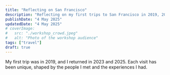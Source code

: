 ```yaml
---
title: "Reflecting on San Francisco"
description: "Reflecting on my first trips to San Francisco in 2019, 2023, and 2025."
publishDate: "4 May 2025"
updatedDate: "4 May 2025"
# coverImage:
#   src: "./workshop_crowd.jpeg"
#   alt: "Photo of the workshop audience"
tags: ["travel"]
draft: true
---
```


My first trip was in 2019, and I returned in 2023 and 2025. Each visit has been unique, shaped by the people I met and the experiences I had.

<!-- References -->

[^1]: [CityPASS](https://www.citypass.com/san-francisco) is a pass that allows you to visit multiple attractions in a city at a discounted price. It is available in several cities, including San Francisco, and can be purchased online or at participating attractions. The pass typically includes admission to popular attractions such as museums, aquariums, and other cultural sites, and can save you money compared to buying individual tickets.